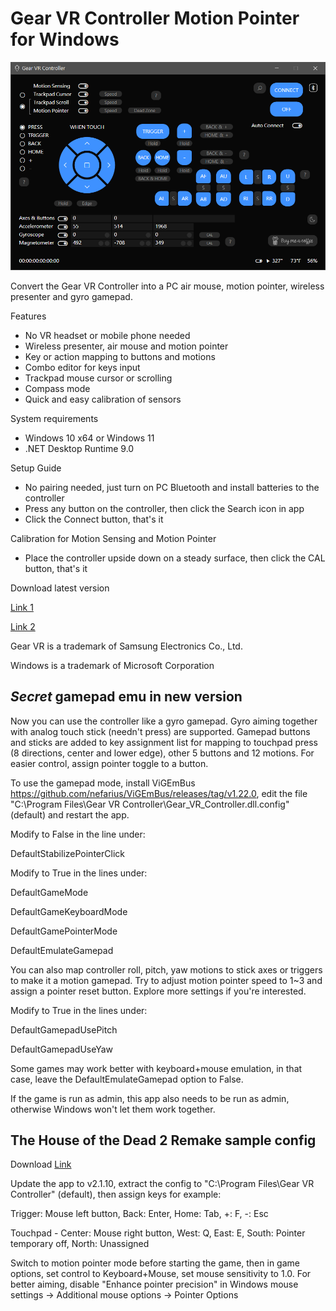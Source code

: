 # Gear VR Controller Motion Pointer for Windows

![Screenshot](./screenshot.png "Screenshot")


Convert the Gear VR Controller into a PC air mouse, motion pointer, wireless presenter and gyro gamepad.


Features
- No VR headset or mobile phone needed
- Wireless presenter, air mouse and motion pointer
- Key or action mapping to buttons and motions
- Combo editor for keys input
- Trackpad mouse cursor or scrolling
- Compass mode
- Quick and easy calibration of sensors


System requirements
- Windows 10 x64 or Windows 11
- .NET Desktop Runtime 9.0


Setup Guide
- No pairing needed, just turn on PC Bluetooth and install batteries to the controller
- Press any button on the controller, then click the Search icon in app
- Click the Connect button, that's it


Calibration for Motion Sensing and Motion Pointer
- Place the controller upside down on a steady surface, then click the CAL button, that's it


Download latest version

[Link 1](https://drive.google.com/drive/folders/1FN2FOPHm6QyQqntdEFUnvLKOWFaLj8HI)

[Link 2](https://www.mediafire.com/file/mr4r299a5cj822j/Gear_VR_Controller_setup.exe/file)


Gear VR is a trademark of Samsung Electronics Co., Ltd.

​Windows is a trademark of Microsoft Corporation


## *Secret* gamepad emu in new version

Now you can use the controller like a gyro gamepad. Gyro aiming together with analog touch stick (needn't press) are supported. Gamepad buttons and sticks are added to key assignment list for mapping to touchpad press (8 directions, center and lower edge), other 5 buttons and 12 motions. For easier control, assign pointer toggle to a button.

To use the gamepad mode, install ViGEmBus https://github.com/nefarius/ViGEmBus/releases/tag/v1.22.0, edit the file "C:\Program Files\Gear VR Controller\Gear_VR_Controller.dll.config" (default) and restart the app.

Modify to False in the line under:

DefaultStabilizePointerClick

Modify to True in the lines under:

DefaultGameMode

DefaultGameKeyboardMode

DefaultGamePointerMode

DefaultEmulateGamepad

You can also map controller roll, pitch, yaw motions to stick axes or triggers to make it a motion gamepad. Try to adjust motion pointer speed to 1~3 and assign a pointer reset button. Explore more settings if you're interested.

Modify to True in the lines under:

DefaultGamepadUsePitch

DefaultGamepadUseYaw

Some games may work better with keyboard+mouse emulation, in that case, leave the DefaultEmulateGamepad option to False.

If the game is run as admin, this app also needs to be run as admin, otherwise Windows won't let them work together.

## The House of the Dead 2 Remake sample config

Download
[Link](https://www.mediafire.com/file/ca3mrdhr4q8jl0g/Gear_VR_Controller.dll.config_the.house.of.the.dead.2.remake.zip/file)

Update the app to v2.1.10, extract the config to "C:\Program Files\Gear VR Controller\" (default), then assign keys for example:

Trigger: Mouse left button, Back: Enter, Home: Tab, +: F, -: Esc

Touchpad - Center: Mouse right button, West: Q, East: E, South: Pointer temporary off, North: Unassigned

Switch to motion pointer mode before starting the game, then in game options, set control to Keyboard+Mouse, set mouse sensitivity to 1.0. For better aiming, disable "Enhance pointer precision" in Windows mouse settings -> Additional mouse options -> Pointer Options

